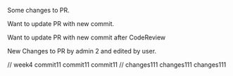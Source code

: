 Some changes to PR.

Want to update PR with new commit.

Want to update PR with new commit after CodeReview

New Changes to PR by admin 2 and edited by user.

// week4 commit11 commit11 commit11
// changes111 changes111 changes111
